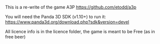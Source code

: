 This is a re-write of the game A3P https://github.com/etodd/a3p

You will need the Panda 3D SDK (v1.10+) to run it:
https://www.panda3d.org/download.php?sdk&version=devel

All licence info is in the licence folder, the game is meant to be Free (as in free beer)
